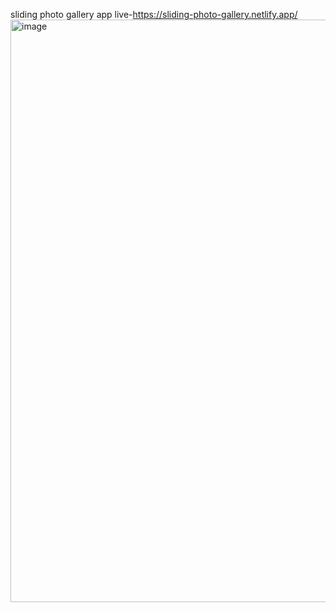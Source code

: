 sliding photo gallery app
live-https://sliding-photo-gallery.netlify.app/
<img width="932" alt="image" src="https://github.com/ayushmit0/photo_gallery/assets/88946170/b5a230e4-1e6b-45cf-aea8-419025313fea">

